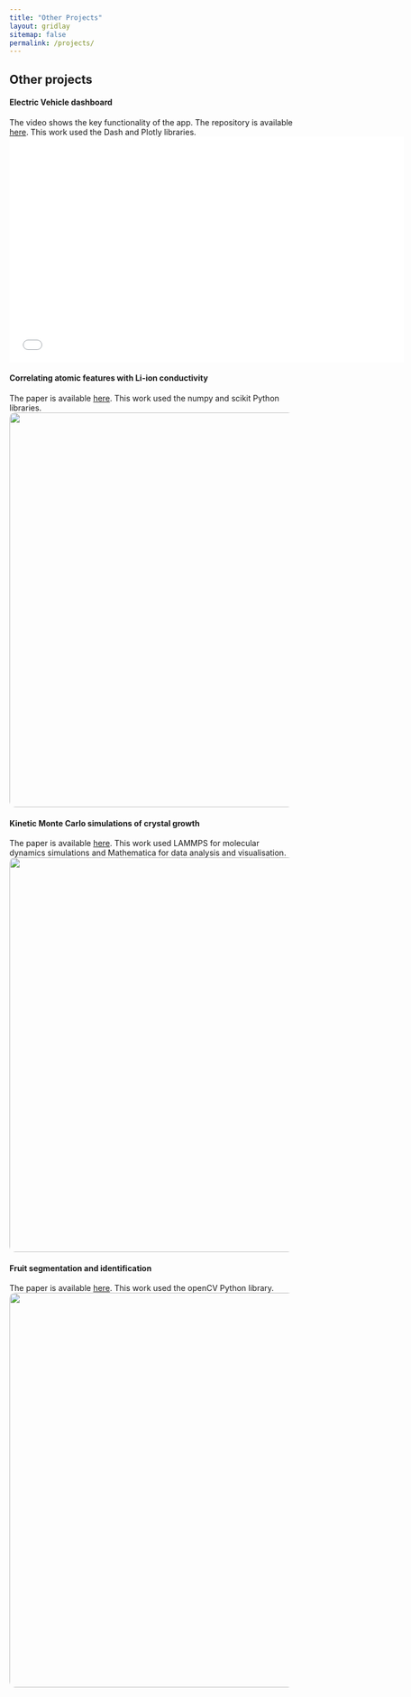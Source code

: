 ```yaml
---
title: "Other Projects"
layout: gridlay
sitemap: false
permalink: /projects/
---
```



## Other projects


<style>
img{
  border-radius: 10px;
}
.col-md-3 {
  margin-top:10px;
  margin-bottom:10px;
  padding:0px;
  display:block;
  overflow:hidden;
  text-align:center;
  display: table-cell;
  background: white;
  border-radius: 20px;
  height: auto;
  <!-- border: 1px solid black; -->
}
iframe {
  margin:0;
  padding:0;
  width: 700px;
  height: 400px;
  display: inline;
  vertical-align: middle;
}
</style>

<div class="jumbotron">
<div class="row align-items-end">
<div class="col-md-12 col-sm-12">
 <h4>Electric Vehicle dashboard</h4>
The video shows the key functionality of the app. The repository is available <a href="https://github.com/adisun94/TDI" target="_blank">here</a>. This work used the Dash and Plotly libraries.
</div>
<div class="col-md-18 col-sm-12" style="background-color:transparent" >
  <iframe src="{{ site.url }}{{ site.baseurl }}/images/videos/EVDemo.mp4?autoplay=1&loop=1&autopause=0&muted=1&quality=240p&background=1"  frameborder="0" allow="autoplay"></iframe>
</div>
</div>
</div>


<div class="jumbotron">
<div class="row align-items-end">
<div class="col-md-12 col-sm-12">
 <h4>Correlating atomic features with Li-ion conductivity</h4>
The paper is available <a href="{{ site.url }}{{ site.baseurl }}/papers/MSE593.pdf" target="_blank">here</a>. This work used the numpy and scikit Python libraries.
</div>
<div class="col-md-18 col-sm-12" style="background-color:transparent" >
  <img src="{{ site.url }}{{ site.baseurl }}/images/respic/MSE593.png" width="700px"/>
</div>
</div>
</div>

<div class="jumbotron">
<div class="row align-items-end">
<div class="col-md-12 col-sm-12">
 <h4>Kinetic Monte Carlo simulations of crystal growth</h4>
The paper is available <a href="{{ site.url }}{{ site.baseurl }}/papers/ME599.pdf" target="_blank">here</a>. This work used LAMMPS for molecular dynamics simulations and Mathematica for data analysis and visualisation.
</div>
<div class="col-md-18 col-sm-12" style="background-color:transparent" >
  <img src="{{ site.url }}{{ site.baseurl }}/images/respic/ME599.png" width="700px"/>
</div>
</div>
</div>

<div class="jumbotron">
<div class="row align-items-end">
<div class="col-md-12 col-sm-12">
 <h4>Fruit segmentation and identification</h4>
The paper is available <a href="{{ site.url }}{{ site.baseurl }}/papers/EECS504.pdf" target="_blank">here</a>. This work used the openCV Python library.
</div>
<div class="col-md-12 col-sm-12" style="background-color:transparent" >
  <img src="{{ site.url }}{{ site.baseurl }}/images/respic/EECS504.png" width="700px"/>
</div>
</div>
</div>
